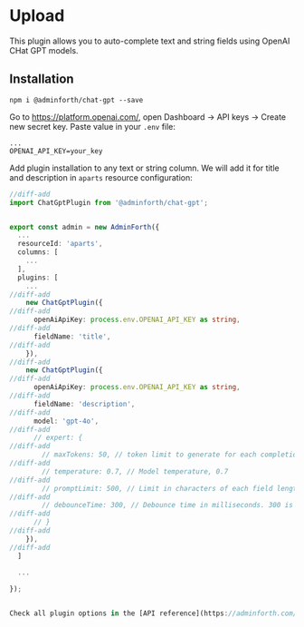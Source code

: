 

# Upload

This plugin allows you to auto-complete text and string fields using OpenAI CHat GPT models.

## Installation

```
npm i @adminforth/chat-gpt --save
```

Go to https://platform.openai.com/, open Dashboard -> API keys -> Create new secret key. Paste value in your `.env` file:

```text title=.env
...
OPENAI_API_KEY=your_key
```


Add plugin installation to any text or string column. We will add it for title and description in `aparts` resource configuration:

```ts title="./index.ts"
//diff-add
import ChatGptPlugin from '@adminforth/chat-gpt';


export const admin = new AdminForth({
  ...
  resourceId: 'aparts',
  columns: [
    ...
  ],
  plugins: [
    ...
//diff-add
    new ChatGptPlugin({
//diff-add
      openAiApiKey: process.env.OPENAI_API_KEY as string,
//diff-add
      fieldName: 'title',
//diff-add
    }),
//diff-add
    new ChatGptPlugin({
//diff-add
      openAiApiKey: process.env.OPENAI_API_KEY as string,
//diff-add
      fieldName: 'description',
//diff-add
      model: 'gpt-4o',
//diff-add
      // expert: {
//diff-add
        // maxTokens: 50, // token limit to generate for each completion. 50 is default
//diff-add
        // temperature: 0.7, // Model temperature, 0.7
//diff-add
        // promptLimit: 500, // Limit in characters of each field length to be passed to Model. 500 is default value
//diff-add
        // debounceTime: 300, // Debounce time in milliseconds. 300 is default value
//diff-add
      // }
//diff-add
    }),
//diff-add
  ]
  
  ...

});


Check all plugin options in the [API reference](https://adminforth.com/docs/api/plugins/chat-gpt).
